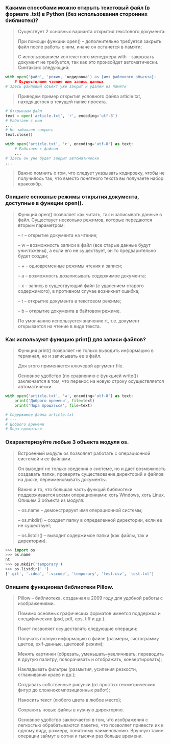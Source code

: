 ### Какими способами можно открыть текстовый файл (в формате .txt) в Python (без использования сторонних библиотек)?

> Существует 2 основных варианта открытия текстового документа:
> 
> При помощи функции open() – дополнительно требуется закрыть файл после работы с ним, иначе он останется в памяти;
> 
> С использованием контекстного менеджера with – закрывать документ не требуется, так как это произойдет автоматически. Синтаксис следующий:

```python
with open('файл', 'режим, 'кодировка') as {имя файлового объекта}:
    # Осуществляем чтение или запись данных
# Здесь файловый объект уже закрыт и удален из памяти
```

> Приведем пример открытия условного файла article.txt, находящегося в текущей папке проекта.

```python
# Открываем файл
text = open('article.txt', 'r', encoding='utf-8')
# Работаем с ним
...
# Не забываем закрыть
text.close()
```

```python
with open('article.txt', 'r', encoding='utf-8') as text:
    # Работаем с файлом
    ...
# Здесь он уже будет закрыт автоматически
...
```

> Важно помнить о том, что следует указывать кодировку, чтобы не получилось так, что вместо понятного текста вы получаете набор кракозябр.

### Опишите основные режимы открытия документа, доступные в функции open().

> Функция open() позволяет как читать, так и записывать данные в файл. Существует несколько режимов, которые передаются вторым параметром:
> 
> – r – открытие документа на чтение;
> 
> – w – возможность записи в файл (все старые данные будут уничтожены), а если его не существует, он то предварительно будет создан;
> 
> – + - одновременные режимы чтения и записи;
> 
> – a – возможность дозаписывать содержимое документа;
> 
> – x – запись в существующий файл (с удалением старого содержимого), в противном случае возникнет ошибка;
> 
> – t – открытие документа в текстовом режиме;
> 
> – b – открытие документа в байтовом режиме.
> 
> По умолчанию используется значение rt, т.е. документ открывается на чтение в виде текста.

### Как используют функцию print() для записи файлов?

> Функция print() позволяет не только выводить информацию в терминал, но и записывать ее в файл. 
> 
> Для этого применяется ключевой аргумент file. 
> 
> Основное удобство (по сравнению с функцией write()) заключается в том, что перенос на новую строку осуществляется автоматически.

```python
with open('article.txt', 'w', encoding='utf-8') as text:
    print('Доброго времени', file=text)
    print('Пора прощаться', file=text)

# Содержимое файла article.txt
# ---
# Доброго времени
# Пора прощаться
```

### Охарактеризуйте любые 3 объекта модуля os.
> Встроенный модуль os позволяет работать с операционной системой и ее файлами. 
> 
> Он выводит не только сведения о системе, но и дает возможность создавать папки, проверять существование директорий и файлов на диске, переименовывать документы. 
> 
> Важно и то, что большая часть функций библиотеки поддерживается всеми операционками: хоть Windows, хоть Linux. Опишем 3 объекта из модуля:
> 
> – os.name – демонстрирует имя операционной системы;
> 
> – os.mkdir() – создает папку в определенной директории, если ее не существует;
> 
> – os.listdir() – выводит содержимое папки (как файлы, так и директории).

```python
>>> import os
>>> os.name
nt
>>> os.mkdir('temporary')
>>> os.listdir('.')
['.git', '.idea', '.vscode', 'temporary', 'test.csv', 'test.txt']
```

### Опишите функционал библиотеки Pillow.
> Pillow – библиотека, созданная в 2009 году для удобной работы с изображениями. 
> 
> Помимо основных графических форматов имеется поддержка и специфических (psd, pdf, eps, tiff и др.).
> 
> Пакет позволяет осуществлять следующие операции:
> 
> Получать полную информацию о файле (размеры, гистограмму цветов, exif-данные, цветовой режим);
> 
> Менять картинки (обрезать, уменьшать-увеличивать, переводить в другую палитру, поворачивать и отображать, конвертировать);
> 
> Накладывать фильтры (размытия, усиления резкости, сглаживания краев и др.);
> 
> Создавать собственные рисунки (от простых геометрических фигур до сложнокомпозиционных работ);
> 
> Наносить текст (любого цвета в любое место);
> 
> Сохранять новые файлы в нужную директорию.
> 
> Основное удобство заключается в том, что изображения с легкостью обрабатываются пакетно, что позволяет привести их к одному виду, размеру, понятному наименованию. Вручную такие операции займут в сотни и тысячи раз больше времени.
